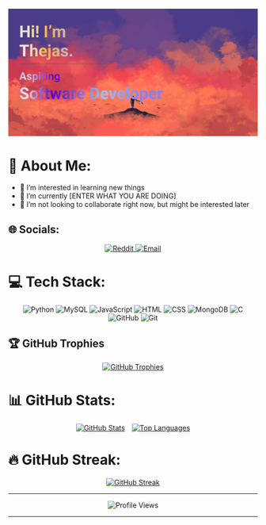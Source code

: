 [![MasterHead](image_1.jpg)](https://github.com/thejazz04)

# 💫 About Me:
- 👀 I’m interested in learning new things  
- 🌱 I’m currently [ENTER WHAT YOU ARE DOING]
- 💞️ I’m not looking to collaborate right now, but might be interested later  

## 🌐 Socials:
<div align="center">
  <a href="INSERT LINKEDIN PROFILE HERE"
    <img src="https://img.shields.io/badge/LinkedIn-%230077B5.svg?logo=linkedin&logoColor=white" alt="LinkedIn" />
  </a>
  <a href="INSERT REDDIT PROFILE LINK HERE">
    <img src="https://img.shields.io/badge/Reddit-%23FF4500.svg?logo=Reddit&logoColor=white" alt="Reddit" />
  </a>
  <a href="mailto:YOUR EMAIL">
    <img src="https://img.shields.io/badge/Email-D14836?logo=gmail&logoColor=white" alt="Email" />
  </a>
</div>

# 💻 Tech Stack:
<div align="center">
  <img src="https://img.shields.io/badge/python-3670A0?style=flat&logo=python&logoColor=ffdd54" alt="Python"/>
  <img src="https://img.shields.io/badge/mysql-4479A1.svg?style=flat&logo=mysql&logoColor=white" alt="MySQL"/>
  <img src="https://img.shields.io/badge/JavaScript-blue?logo=javascript" alt="JavaScript"/>
  <img src="https://img.shields.io/badge/HTML-orange?logo=html5" alt="HTML"/>
  <img src="https://img.shields.io/badge/CSS-1572B6?logo=css3" alt="CSS"/>

  <img src="https://img.shields.io/badge/MongoDB-%234ea94b.svg?style=flat&logo=mongodb&logoColor=white" alt="MongoDB"/>
  <img src="https://img.shields.io/badge/c-%2300599C.svg?style=flat&logo=c&logoColor=white" alt="C"/>
  <img src="https://img.shields.io/badge/github-%23121011.svg?style=flat&logo=github&logoColor=white" alt="GitHub"/>
  <img src="https://img.shields.io/badge/git-%23F05033.svg?style=flat&logo=git&logoColor=white" alt="Git"/>
</div>

## 🏆 GitHub Trophies
<div align="center">
  <a href="https://github.com/ryo-ma/github-profile-trophy">
    <img src="https://github-profile-trophy.vercel.app/?username=thejazz04&theme=gruvbox&margin-w=10&no-frame=true" alt="GitHub Trophies"/>
  </a>
</div>

# 📊 GitHub Stats:
<div align="center">
  <a href="https://github.com/thejazz04/github-readme-stats" style="display:inline-block; margin-right: 10px;">
    <img height="200" src="https://github-readme-stats.vercel.app/api?username=thejazz04&theme=ambient_gradient&hide_border=true" alt="GitHub Stats"/>
  </a>
  <a href="https://github.com/thejazz04/convoychat" style="display:inline-block;">
    <img height="200" src="https://github-readme-stats.vercel.app/api/top-langs/?username=thejazz04&layout=compact&theme=ambient_gradient&hide_border=true" alt="Top Languages"/>
  </a>
</div>


# 🔥 GitHub Streak:
<div align="center">
  <a href="https://git.io/streak-stats">
    <img src="https://github-readme-streak-stats-mu-lovat.vercel.app?user=thejazz04&theme=sunset-gradient&hide_border=true" alt="GitHub Streak"/>
  </a>
</div>

<!--
# ⌨️ My Typing Speed:
<div align="center">
  <img src="Typing_Speed_Time.png" alt="Typing Speed Time" width="45%"/>
  <img src="Typing_Speed_Words.png" alt="Typing Speed Words" width="45%"/>
</div>

### View my Profile here: 
<div align="center">
  <a href="https://monkeytype.com/profile/DeathGamer">
    <img src="https://img.shields.io/badge/MonkeyType-FF9900?style=flat&logo=MonkeyType&logoColor=white" alt="MonkeyType Profile"/>
  </a>
</div>
-->
---

<div align="center">
  <img src="https://komarev.com/ghpvc/?username=thejazz04" alt="Profile Views"/>
</div>

---

<!-- Proudly created with GPRM ( https://gprm.itsvg.in ) -->
